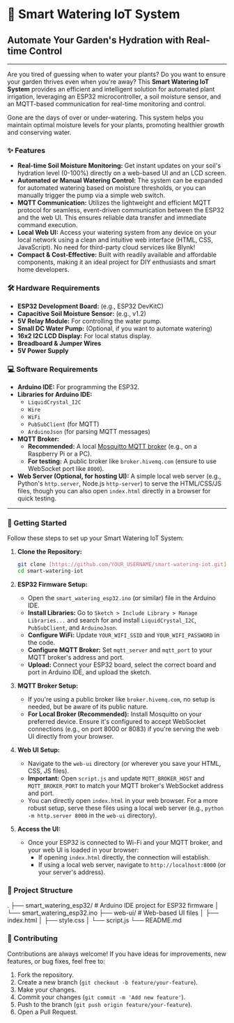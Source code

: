 # 🌿 Smart Watering IoT System

## Automate Your Garden's Hydration with Real-time Control

---

Are you tired of guessing when to water your plants? Do you want to ensure your garden thrives even when you're away? This **Smart Watering IoT System** provides an efficient and intelligent solution for automated plant irrigation, leveraging an ESP32 microcontroller, a soil moisture sensor, and an MQTT-based communication for real-time monitoring and control.

Gone are the days of over or under-watering. This system helps you maintain optimal moisture levels for your plants, promoting healthier growth and conserving water.

### ✨ Features

* **Real-time Soil Moisture Monitoring:** Get instant updates on your soil's hydration level (0-100%) directly on a web-based UI and an LCD screen.
* **Automated or Manual Watering Control:** The system can be expanded for automated watering based on moisture thresholds, or you can manually trigger the pump via a simple web switch.
* **MQTT Communication:** Utilizes the lightweight and efficient MQTT protocol for seamless, event-driven communication between the ESP32 and the web UI. This ensures reliable data transfer and immediate command execution.
* **Local Web UI:** Access your watering system from any device on your local network using a clean and intuitive web interface (HTML, CSS, JavaScript). No need for third-party cloud services like Blynk!
* **Compact & Cost-Effective:** Built with readily available and affordable components, making it an ideal project for DIY enthusiasts and smart home developers.

### 🛠️ Hardware Requirements

* **ESP32 Development Board:** (e.g., ESP32 DevKitC)
* **Capacitive Soil Moisture Sensor:** (e.g., v1.2)
* **5V Relay Module:** For controlling the water pump.
* **Small DC Water Pump:** (Optional, if you want to automate watering)
* **16x2 I2C LCD Display:** For local status display.
* **Breadboard & Jumper Wires**
* **5V Power Supply**

### 💻 Software Requirements

* **Arduino IDE:** For programming the ESP32.
* **Libraries for Arduino IDE:**
    * `LiquidCrystal_I2C`
    * `Wire`
    * `WiFi`
    * `PubSubClient` (for MQTT)
    * `ArduinoJson` (for parsing MQTT messages)
* **MQTT Broker:**
    * **Recommended:** A local [Mosquitto MQTT broker](https://mosquitto.org/) (e.g., on a Raspberry Pi or a PC).
    * **For testing:** A public broker like `broker.hivemq.com` (ensure to use WebSocket port like `8000`).
* **Web Server (Optional, for hosting UI):** A simple local web server (e.g., Python's `http.server`, Node.js `http-server`) to serve the HTML/CSS/JS files, though you can also open `index.html` directly in a browser for quick testing.

---

### 🚀 Getting Started

Follow these steps to set up your Smart Watering IoT System:

1.  **Clone the Repository:**
    ```bash
    git clone [https://github.com/YOUR_USERNAME/smart-watering-iot.git](https://github.com/YOUR_USERNAME/smart-watering-iot.git)
    cd smart-watering-iot
    ```

2.  **ESP32 Firmware Setup:**
    * Open the `smart_watering_esp32.ino` (or similar) file in the Arduino IDE.
    * **Install Libraries:** Go to `Sketch > Include Library > Manage Libraries...` and search for and install `LiquidCrystal_I2C`, `PubSubClient`, and `ArduinoJson`.
    * **Configure WiFi:** Update `YOUR_WIFI_SSID` and `YOUR_WIFI_PASSWORD` in the code.
    * **Configure MQTT Broker:** Set `mqtt_server` and `mqtt_port` to your MQTT broker's address and port.
    * **Upload:** Connect your ESP32 board, select the correct board and port in Arduino IDE, and upload the sketch.

3.  **MQTT Broker Setup:**
    * If you're using a public broker like `broker.hivemq.com`, no setup is needed, but be aware of its public nature.
    * **For Local Broker (Recommended):** Install Mosquitto on your preferred device. Ensure it's configured to accept WebSocket connections (e.g., on port 8000 or 8083) if you're serving the web UI directly from your browser.

4.  **Web UI Setup:**
    * Navigate to the `web-ui` directory (or wherever you save your HTML, CSS, JS files).
    * **Important:** Open `script.js` and update `MQTT_BROKER_HOST` and `MQTT_BROKER_PORT` to match your MQTT broker's WebSocket address and port.
    * You can directly open `index.html` in your web browser. For a more robust setup, serve these files using a local web server (e.g., `python -m http.server 8000` in the `web-ui` directory).

5.  **Access the UI:**
    * Once your ESP32 is connected to Wi-Fi and your MQTT broker, and your web UI is loaded in your browser:
        * If opening `index.html` directly, the connection will establish.
        * If using a local web server, navigate to `http://localhost:8000` (or your server's address).

### 📐 Project Structure
.
├── smart_watering_esp32/       # Arduino IDE project for ESP32 firmware
│   └── smart_watering_esp32.ino
├── web-ui/                     # Web-based UI files
│   ├── index.html
│   ├── style.css
│   └── script.js
└── README.md

### 🤝 Contributing

Contributions are always welcome! If you have ideas for improvements, new features, or bug fixes, feel free to:

1.  Fork the repository.
2.  Create a new branch (`git checkout -b feature/your-feature`).
3.  Make your changes.
4.  Commit your changes (`git commit -m 'Add new feature'`).
5.  Push to the branch (`git push origin feature/your-feature`).
6.  Open a Pull Request.

